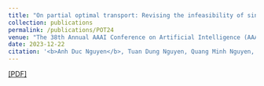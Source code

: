 ```yaml
---
title: "On partial optimal transport: Revising the infeasibility of sinkhorn and efficient gradient methods"
collection: publications
permalink: /publications/POT24
venue: "The 38th Annual AAAI Conference on Artificial Intelligence (AAAI 2024)"
date: 2023-12-22
citation: '<b>Anh Duc Nguyen</b>, Tuan Dung Nguyen, Quang Minh Nguyen, Hoang H. Nguyen, Lam M. Nguyen, Kim-Chuan Toh. <i>The 38th Annual AAAI Conference on Artificial Intelligence</i>. <b>AAAI 2024</b>. <b> <span style="color:red">(Oral)</span> </b>'
---
```


[[PDF]](https://arxiv.org/abs/2312.13970)
